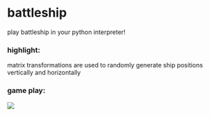 battleship
========

play battleship in your python interpreter!

### highlight:
matrix transformations are used to randomly generate ship positions vertically and horizontally

### game play:
<img src="http://cl.ly/image/0X3x421G2i0i/battle.png" />